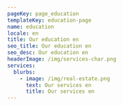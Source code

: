 ```yaml
---
pageKey: page_education
templateKey: education-page
name: education
locale: en
title: Our education en
seo_title: Our education en
seo_desc: Our education en
headerImage: /img/services-char.png
services:
  blurbs:
    - image: /img/real-estate.png
      text: Our services en
      title: Our services en
---
```


